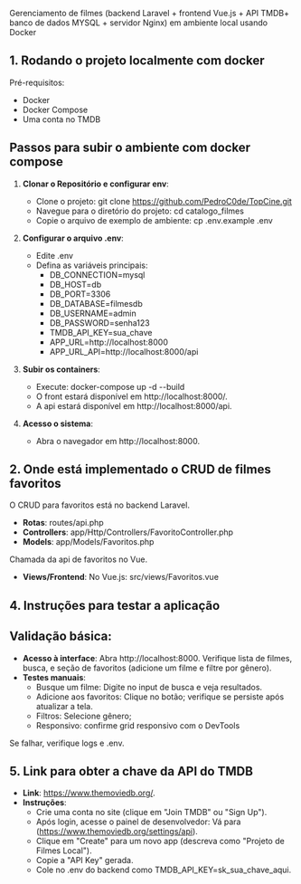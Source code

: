 
Gerenciamento de filmes (backend Laravel + frontend Vue.js + API TMDB​ + banco de dados MYSQL + servidor Nginx) em ambiente local usando Docker

## 1. Rodando o projeto localmente com docker

Pré-requisitos:
- Docker
- Docker Compose
- Uma conta no TMDB

## Passos para subir o ambiente com docker compose

1. **Clonar o Repositório e configurar env**:
   - Clone o projeto: git clone https://github.com/PedroC0de/TopCine.git
   - Navegue para o diretório do projeto: cd catalogo_filmes
   - Copie o arquivo de exemplo de ambiente: cp .env.example .env

2. **Configurar o arquivo .env**:
   - Edite .env
   - Defina as variáveis principais:
     - DB_CONNECTION=mysql
     - DB_HOST=db
     - DB_PORT=3306
     - DB_DATABASE=filmesdb 
     - DB_USERNAME=admin
     - DB_PASSWORD=senha123
     - TMDB_API_KEY=sua_chave
     - APP_URL=http://localhost:8000
     - APP_URL_API=http://localhost:8000/api

3. **Subir os containers**:
   - Execute: docker-compose up -d --build
   - O front estará disponível em http://localhost:8000/.
   - A api estará disponível em http://localhost:8000/api.

5. **Acesso o sistema**:
   - Abra o navegador em http://localhost:8000.

## 2. Onde está implementado o CRUD de filmes favoritos

O CRUD para favoritos está no backend Laravel.

- **Rotas**: routes/api.php
- **Controllers**: app/Http/Controllers/FavoritoController.php
- **Models**: app/Models/Favoritos.php

Chamada da api de favoritos no Vue.
- **Views/Frontend**: No Vue.js: src/views/Favoritos.vue

## 4. Instruções para testar a aplicação

## Validação básica:
- **Acesso à interface**: Abra http://localhost:8000. Verifique lista de filmes, busca, e seção de favoritos (adicione um filme e filtre por gênero).
- **Testes manuais**:
  - Busque um filme: Digite no input de busca e veja resultados.
  - Adicione aos favoritos: Clique no botão; verifique se persiste após atualizar a tela.
  - Filtros: Selecione gênero;
  - Responsivo:  confirme grid responsivo com o DevTools

Se falhar, verifique logs e .env.

## 5. Link para obter a chave da API do TMDB

- **Link**: https://www.themoviedb.org/.
- **Instruções**:
  - Crie uma conta no site (clique em "Join TMDB" ou "Sign Up").
  - Após login, acesse o painel de desenvolvedor: Vá para (https://www.themoviedb.org/settings/api).
  - Clique em "Create" para um novo app (descreva como "Projeto de Filmes Local").
  - Copie a "API Key" gerada.
  - Cole no .env do backend como TMDB_API_KEY=sk_sua_chave_aqui.
  

